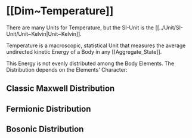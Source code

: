 
# [[Dim~Temperature]]  

There are many Units for Temperature, but the SI-Unit is the [[../Unit/SI-Unit/Unit~Kelvin|Unit~Kelvin]].   

Temperature is a macroscopic, statistical Unit that measures the average undirected kinetic Energy of a Body in any [[Aggregate_State]].  

This Energy is not evenly distributed among the Body Elements. 
The Distribution depends on the Elements' Character: 

## Classic Maxwell Distribution 


## Fermionic Distribution 


## Bosonic Distribution 



